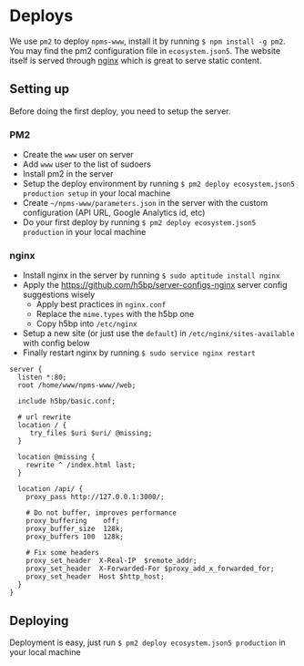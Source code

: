 # Deploys

We use `pm2` to deploy `npms-www`, install it by running `$ npm install -g pm2`. You may find the pm2 configuration file in `ecosystem.json5`.
The website itself is served through [nginx](http://nginx.org/) which is great to serve static content.


## Setting up

Before doing the first deploy, you need to setup the server.

### PM2

- Create the `www` user on server
- Add `www` user to the list of sudoers
- Install pm2 in the server
- Setup the deploy environment by running `$ pm2 deploy ecosystem.json5 production setup` in your local machine
- Create `~/npms-www/parameters.json` in the server with the custom configuration (API URL, Google Analytics id, etc)
- Do your first deploy by running `$ pm2 deploy ecosystem.json5 production` in your local machine

### nginx

- Install nginx in the server by running `$ sudo aptitude install nginx`
- Apply the https://github.com/h5bp/server-configs-nginx server config suggestions wisely
  - Apply best practices in `nginx.conf`
  - Replace the `mime.types` with the h5bp one
  - Copy h5bp into `/etc/nginx`
- Setup a new site (or just use the `default`) in `/etc/nginx/sites-available` with config below
- Finally restart nginx by running `$ sudo service nginx restart`

```
server {
  listen *:80;
  root /home/www/npms-www//web;

  include h5bp/basic.conf;

  # url rewrite
  location / {
     try_files $uri $uri/ @missing;
  }

  location @missing {
    rewrite ^ /index.html last;
  }

  location /api/ {
    proxy_pass http://127.0.0.1:3000/;

    # Do not buffer, improves performance
    proxy_buffering    off;
    proxy_buffer_size  128k;
    proxy_buffers 100  128k;

    # Fix some headers
    proxy_set_header  X-Real-IP  $remote_addr;
    proxy_set_header  X-Forwarded-For $proxy_add_x_forwarded_for;
    proxy_set_header  Host $http_host;
  }
}
```


## Deploying

Deployment is easy, just run `$ pm2 deploy ecosystem.json5 production` in your local machine
